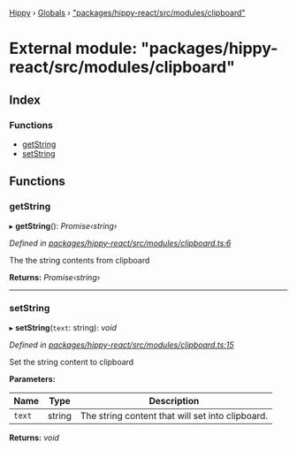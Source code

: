 [Hippy](../README.md) › [Globals](../globals.md) › ["packages/hippy-react/src/modules/clipboard"](_packages_hippy_react_src_modules_clipboard_.md)

# External module: "packages/hippy-react/src/modules/clipboard"

## Index

### Functions

* [getString](_packages_hippy_react_src_modules_clipboard_.md#getstring)
* [setString](_packages_hippy_react_src_modules_clipboard_.md#setstring)

## Functions

###  getString

▸ **getString**(): *Promise‹string›*

*Defined in [packages/hippy-react/src/modules/clipboard.ts:6](https://github.com/jeromehan/Hippy/blob/6216275/packages/hippy-react/src/modules/clipboard.ts#L6)*

The the string contents from clipboard

**Returns:** *Promise‹string›*

___

###  setString

▸ **setString**(`text`: string): *void*

*Defined in [packages/hippy-react/src/modules/clipboard.ts:15](https://github.com/jeromehan/Hippy/blob/6216275/packages/hippy-react/src/modules/clipboard.ts#L15)*

Set the string content to clipboard

**Parameters:**

Name | Type | Description |
------ | ------ | ------ |
`text` | string | The string content that will set into clipboard.  |

**Returns:** *void*
